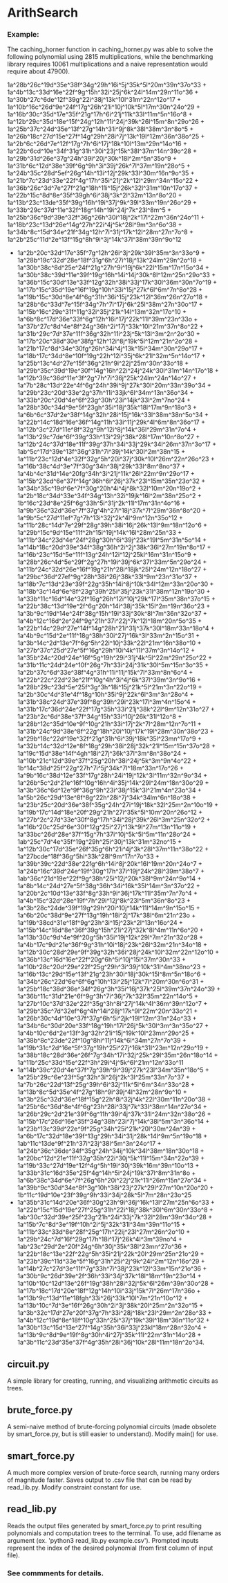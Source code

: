 # ArithSearch

### Example:

The caching_horner function in caching_horner.py was able to solve the following polynomial using 2815 multiplications, while the benchmarking library requires 10061 multiplications and a naive representation would require about 47900).

1a^28b^26c^19d^35e^38f^34g^29h^16i^5j^35k^5l^20m^39n^37o^33 + 1a^4b^13c^33d^16e^22f^9g^15h^32i^25j^6k^24l^14m^29n^11o^36 + 1a^30b^27c^6de^12f^39g^22i^38j^13k^10l^31m^22n^12o^17 + 1a^10b^16c^26d^9e^24f^17g^26h^21i^10j^10k^5l^17m^30n^24o^29 + 1a^16b^30c^35d^17e^35f^21g^17h^6i^21j^11k^33l^11m^5n^16o^8 + 1a^12b^29c^35d^18e^15f^24g^12h^11i^24j^39k^26l^15m^8n^29o^26 + 1a^25b^37c^24d^35e^13f^27g^14h^31i^9j^8k^38l^38m^3n^8o^5 + 1a^26b^18c^27d^15e^27f^14g^29h^28i^7j^13k^19l^12m^36n^38o^25 + 1a^2b^6c^26d^7e^12f^17g^7h^6i^17j^18k^10l^13m^29n^14o^16 + 1a^22b^6cd^10e^34f^31g^31h^30i^23j^15k^38l^37m^14n^39o^28 + 1a^29b^31d^26e^37g^24h^39i^20j^30k^18l^2m^5n^35o^9 + 1a^31b^6c^12d^38e^39f^6g^9h^3i^39j^26k^7l^37m^19n^28o^5 + 1a^24b^35c^28d^5ef^26g^14h^13i^12j^29k^33l^30m^16n^9o^35 + 1a^21b^7c^23d^33e^22f^4g^17h^35i^21j^2k^12l^29m^34n^15o^22 + 1a^36b^26c^3d^7e^27f^21g^18h^11i^15j^26k^32l^31m^10n^17o^37 + 1a^22b^15c^8d^8e^35f^39gh^6i^38j^3k^2l^32m^13n^8o^20 + 1a^13b^23c^13de^35f^39g^16h^19i^37j^9k^39l^33m^19n^26o^29 + 1a^33b^29c^37d^11e^32f^18g^14h^19i^24j^7k^23l^8m^5 + 1a^25b^36c^9d^39e^32f^36g^26h^30i^18j^2k^17l^22m^36n^24o^11 + 1a^18b^23c^13d^26e^14g^27h^22i^4j^5k^28l^9m^3n^6o^38 + 1a^34b^8c^15d^34e^21f^34g^12h^7i^31j^17k^12l^28m^27n^7o^8 + 1a^2b^25c^11d^2e^13f^15g^8h^9i^3j^14k^37l^38m^39n^9o^12 
+ 1a^2b^20c^32d^17e^35f^7g^12h^26i^3j^29k^39l^35m^3n^33o^9 + 1a^28b^19c^32d^28e^18f^31g^6h^27i^18j^13k^24lm^29n^2o^18 + 1a^30b^38c^8d^25e^24f^21g^27h^9i^19j^6k^22l^15m^17n^15o^34 + 1a^30b^38c^39d^11e^39f^19g^16h^14i^14j^30k^8l^12m^25n^29o^33 + 1a^36b^15c^30d^13e^33f^12g^32h^38i^33j^17k^30l^36m^30n^7o^19 + 1a^17b^15c^35d^19e^16f^19g^10h^33i^15j^27k^6l^6m^7n^8o^28 + 1a^19b^15c^30d^8e^4f^6g^31h^36i^15j^23k^12l^36m^26n^27o^18 + 1a^28b^6c^33d^7e^15f^34g^7h^7i^17j^6k^25l^38m^27n^30o^17 + 1a^15b^16c^29e^31f^11g^32i^35j^21k^14l^13m^32n^17o^10 + 1a^6b^8c^17d^36e^33f^6g^12h^16i^17j^22k^11l^39m^23n^33o + 1a^37b^27c^8d^4e^8f^24g^36h^2i^17j^33k^10l^21m^37n^8o^22 + 1a^31b^29c^7d^37e^11f^36g^32h^11i^23j^5k^13l^3m^2n^2o^30 + 1a^17b^20c^38d^30e^38fg^12h^12i^8j^19k^5l^12m^21n^2o^28 + 1a^21b^17c^8d^34e^30fg^26h^34i^4j^13k^15l^34m^30n^29o^17 + 1a^18b^17c^34d^8e^10f^19g^22h^12i^35j^6k^21l^32m^5n^14o^17 + 1a^25b^13c^4d^27e^15f^36g^21h^9i^22j^25m^30n^33o^18 + 1a^29b^35c^39d^19e^30f^14g^16h^22i^24j^24k^30l^31m^14n^17o^18 + 1a^12b^39c^36d^11e^3f^2g^7h^7i^36j^25k^24lm^24n^14o^27 + 1a^7b^28c^13d^22e^4f^6g^24h^39i^9j^27k^30l^20m^33n^39o^34 + 1a^29b^23c^20d^33e^2g^37h^11i^33jk^6l^34m^13n^36o^34 + 1a^33b^20c^20d^4e^6f^23g^30h^23i^14jk^33l^2m^7no^24 + 1a^28b^30c^34d^9e^5f^23gh^35i^18j^35k^18l^17m^9n^18o^3 + 1a^6b^6c^37d^2e^38f^14g^32h^28i^15j^16k^33l^38m^38n^5o^34 + 1a^22b^14c^18d^16e^36f^14g^11h^33i^11j^29k^4l^6m^8n^36o^17 + 1a^12b^3c^27d^11e^8f^32g^9h^12i^8j^14k^36l^29m^31n^7o^4 + 1a^13b^29c^7de^6f^39g^33h^13i^29j^38k^28l^17m^10n^8o^27 + 1a^12b^24c^37d^18e^11f^39g^37h^34i^33j^29k^34l^26m^37n^3o^17 + 1ab^5c^17d^39e^13f^36g^31h^7i^39j^14k^30l^2m^38n^15 + 1a^11b^23c^12d^4e^32f^32g^5h^20i^37j^30k^10l^26m^22n^26o^23 + 1a^16b^38c^4d^3e^7f^30g^34h^38j^29k^33l^8m^8no^37 + 1a^4b^4c^31d^14e^20fg^34h^3i^21j^11k^26l^22m^9n^29o^17 + 1a^15b^23cd^6e^37f^14g^36h^6i^26j^37k^23l^15m^35n^23o^32 + 1a^34b^35c^19d^6e^7f^30g^20h^4i^4j^8k^32l^10m^20n^19o^2 + 1a^2b^18c^34d^33e^34f^34g^13h^32i^19jk^16l^2m^38n^25o^2 + 1b^16c^23d^8e^25f^6g^33h^5i^31j^2k^11l^17m^31n^4o^16 + 1a^9b^36c^32d^36e^7f^37g^4h^27i^18j^37k^7l^29m^36n^8o^20 + 1a^9b^5c^27d^11ef^7g^7h^13i^32j^2k^4l^9m^12n^35o^12 + 1a^11b^28c^14d^7e^29f^28g^39h^38i^16j^26k^13l^9m^18n^12o^6 + 1a^29b^15c^9d^15e^11f^2h^15i^19j^14k^16l^28m^25n^33 + 1a^11b^34c^23d^4e^24f^28g^30h^6i^39j^23k^19l^5m^31n^5o^14 + 1a^14b^18c^20d^39e^34f^38g^36h^2i^2j^38k^36l^27m^19n^8o^17 + 1a^16b^23c^15d^5e^11f^13g^24h^12i^12j^25kl^16m^31n^15o^9 + 1a^28b^26c^4d^5e^29f^2g^27h^19i^39j^6k^37l^33m^5n^29o^24 + 1a^11b^24c^32d^26e^16f^19g^21h^28i^18jk^25l^24m^12n^18o^27 + 1a^29bc^36d^27ef^9g^28h^38i^26j^38k^33l^9m^23n^31o^37 + 1a^18b^7c^13d^23e^39f^22g^35h^14i^8j^10k^34l^12m^33n^20o^30 + 1a^18b^3c^14d^6e^8f^23g^39h^25i^35j^23k^31l^38m^12n^19o^30 + 1a^33b^11c^16d^14e^32f^16g^26h^12i^10j^29k^17l^35m^38n^37o^15 + 1a^22b^38c^13d^19e^2f^6g^20h^14i^38j^35k^15l^2m^19n^36o^23 + 1a^3b^9c^19d^14e^24f^38g^15h^19i^33j^30k^8l^7m^36n^32o^37 + 1a^4b^12c^16d^2e^24f^9g^21h^37i^22j^7k^12l^18m^20n^5o^35 + 1a^22b^14c^29d^27e^14f^14g^28h^21i^31j^37k^30l^18m^33n^18o^4 + 1a^4b^9c^15d^2e^11f^18g^38h^30i^27j^16k^3l^33m^2n^15o^31 + 1a^3b^14c^2d^13e^7f^6g^5h^22i^10j^33k^22l^21m^16n^38o^10 + 1a^27b^37c^25d^27e^5f^16g^29h^10i^4k^11l^37m^3n^14o^12 + 1a^35b^24c^20d^24e^16f^5g^19h^29i^31j^4k^5l^22m^29n^25o^22 + 1a^31b^11c^24d^24e^10f^26g^7h^33i^24j^31k^30l^5m^15n^3o^35 + 1a^2b^37c^6d^33e^38f^4g^31h^11i^11j^15k^7l^33m^8n^6o^4 + 1a^22b^22c^22d^23e^21f^10g^4h^3i^4j^6k^37l^39m^3n^9o^16 + 1a^28b^29c^23d^5e^25f^3g^3h^18i^15j^21k^5l^21m^3n^22o^19 + 1a^2b^30c^4d^31e^4f^18g^10h^35i^9j^22k^6l^3m^3n^28o^4 + 1a^31b^38c^24d^37e^39f^8g^39h^29i^23k^17l^3m^4n^15o^4 + 1a^31b^17c^36d^24e^22f^17g^35h^33i^21j^38k^22l^9m^12n^31o^27 + 1a^23b^2c^6d^38e^37f^34g^15h^33i^10j^26k^31l^12o^8 + 1a^28b^12c^35d^10e^9f^10g^21h^33i^17j^2k^7l^28m^12n^7o^11 + 1a^31b^24c^9d^38e^8f^22g^18h^20i^10j^17k^19l^28m^30n^38o^23 + 1a^29b^18c^22d^19e^32f^21g^31h^6i^39j^18k^35l^23mn^17o^9 + 1a^32b^14c^32d^12e^8f^18g^29h^38i^28j^32k^21l^15m^15n^37o^28 + 1a^19c^15d^38e^14f^4gh^18i^27j^36k^37l^3m^8n^38o^24 + 1a^10b^21c^12d^39e^37f^25g^20h^38i^24j^5k^3m^9n^4o^22 + 1b^14c^38d^25f^22g^27h^7i^5j^34k^7l^18m^33n^17o^26 + 1a^9b^16c^38d^12e^33f^17g^28h^24i^19j^12k^3l^11m^32n^9o^34 + 1a^26b^5c^2d^21e^16f^10g^16h^4i^35j^14k^29l^24m^18n^30o^29 + 1a^3b^36c^6d^12e^9f^36g^9h^23i^38j^15k^3l^21m^4n^23o^34 + 1a^5b^26c^29d^13e^8f^8g^22h^28i^7j^34k^34lm^6n^18o^38 + 1a^23b^25c^20d^36e^38f^35g^24h^27i^19j^18k^32l^25m^2n^10o^19 + 1a^19b^17c^14d^18e^20f^29g^21h^27i^35k^5l^10m^20n^26o^12 + 1a^27b^2c^27d^33e^30f^8g^17h^34i^28j^39k^26l^3m^25n^32o^2 + 1a^16b^20c^25d^6e^30f^12g^25i^27j^13k^9l^27m^13n^11o^19 + 1a^33bc^26d^28e^37f^15g^7h^37i^10j^5k^5l^5m^11n^28o^24 + 1ab^25c^7d^4e^35f^19g^29h^25i^30j^13k^31m^32no^15 + 1a^12b^30c^17d^35e^26f^35g^6h^21i^4j^3k^28l^37m^11n^38o^22 + 1a^27bcde^18f^36g^5hi^33k^28l^9m^17n^7o^33 + 1a^39b^39c^22d^38e^22fg^6h^14i^8j^20k^16l^19m^20n^24o^7 + 1a^24b^16c^39d^24e^19f^30g^17h^37i^19j^24k^28l^39m^38o^7 + 1ab^36c^21d^19e^22f^9g^38h^25i^12j^20k^38l^9m^24n^9o^14 + 1a^8b^14c^24d^27e^5f^38g^36h^34i^16k^35l^14m^3n^37o^22 + 1a^20b^2c^10d^13e^33f^8g^33h^9i^36j^17k^11l^35m^7n^7o^4 + 1a^4b^15c^32d^28e^19f^7h^29i^12j^8k^23l^5m^36n^8o^23 + 1a^3b^28c^24de^39f^19g^29h^20i^10j^14k^11l^14m^9n^15o^15 + 1a^6b^20c^38d^9e^27f^13g^19h^18i^2j^17k^38l^6m^21n^23o + 1a^19b^38cd^31e^18f^9g^23h^3i^15j^23k^2l^13n^16o^24 + 1a^15b^14c^16d^8e^36f^39g^15h^21i^27j^32k^8l^4m^11n^6o^20 + 1a^13b^30c^9d^4e^9f^20g^5h^35i^19j^12k^29l^7m^21n^32o^28 + 1a^4b^17c^9d^21e^36f^9g^31h^10i^18j^23k^26l^32m^21n^34o^18 + 1a^12b^30c^28d^29e^9f^39g^32h^36i^28j^24k^10l^32m^22n^12o^10 + 1a^36b^13c^16d^16e^22f^20g^6h^5i^10j^15l^37m^30n^33 + 1a^10b^28c^20d^29e^22f^25g^29h^3i^39j^10k^31l^4m^38no^23 + 1a^16b^13c^29d^15e^13f^21g^23h^30i^18j^30k^15l^8m^5n^18o^6 + 1a^34b^26c^22d^6e^6f^6g^10h^13i^25j^12k^7l^20m^30n^6o^31 + 1a^25b^18c^38d^36e^34f^26g^3h^35i^16j^37k^25l^39m^37n^24o^39 + 1a^36b^11c^31d^21e^6f^9g^3h^7i^36j^7k^32l^35m^22n^14o^5 + 1a^27b^10c^37d^32e^22f^35g^3h^8i^27j^14k^4l^36m^39n^12o^7 + 1a^29b^35c^7d^32ef^6g^4h^14i^28j^17k^9l^22m^20n^33o^21 + 1a^26b^30c^4d^10e^37f^37g^6h^5i^2jk^19l^12m^31n^24o^33 + 1a^34b^6c^30d^20e^33f^18g^19h^17i^26j^5k^30l^3m^3n^35o^27 + 1a^4b^10c^6d^2e^13f^3g^32h^21i^15j^19k^10l^23mn^29o^25 + 1a^38b^8c^23de^22f^10g^8hi^11j^14k^6l^34m^27n^7o^39 + 1a^19b^31c^2d^16e^5f^37g^19h^25i^27j^16k^31l^23m^12n^29o^19 + 1a^38b^18c^28d^36e^26f^7g^34h^17i^32j^25k^29l^35m^26n^18o^14 + 1a^11b^25c^33d^15e^22f^3h^29i^4j^5k^6l^21m^12n^33o^11 
+ 1a^14b^39c^20d^4e^37f^7g^39h^9i^39j^27k^23l^34m^35n^18o^5 + 1a^25b^29c^6e^23f^5g^32h^3i^26j^2k^3l^25m^33n^7o^37 + 1a^7b^26c^22d^13f^25g^39h^6i^32j^11k^5l^6m^34n^33o^28 + 1a^13b^8c^5d^35e^4f^27g^18h^9i^39j^4l^32m^28n^9o^10 + 1a^3b^25c^32d^36e^18f^15g^22h^8i^32j^4k^22l^30m^11n^20o^38 + 1a^25b^6c^36d^8e^4f^6g^23h^28i^33j^7k^33l^38m^14n^27o^34 + 1a^26b^29c^2d^21e^39f^6g^11h^39i^4j^37k^31l^24m^32n^38o^26 + 1a^15b^17c^26d^16e^35f^34g^38h^23i^7j^14k^38l^5m^3n^36o^14 + 1a^23b^13c^39d^22e^9f^25g^34h^25i^21k^20l^30m^24n^39 + 1a^6b^17c^32d^18e^39f^13g^29h^34i^31j^28k^14l^9m^5n^19o^18 + 1ab^11c^13de^9f^21h^37i^23j^38l^5m^3n^24o^17 + 1a^24b^36c^36de^34f^35g^24h^34ij^10k^34l^38m^18n^30o^18 + 1a^20bc^12d^21e^11f^32g^35h^22i^30j^5k^11l^15m^34n^22o^39 + 1a^19b^33c^27d^19e^12f^4g^5h^19i^30j^39k^16m^39n^10o^13 + 1a^33b^31c^16d^35e^25f^4g^14h^5i^24j^19k^37l^8m^31n^8o + 1a^6b^38c^34d^6e^7f^26g^6h^20i^22j^21k^11l^26m^15n^27o^34 + 1a^39b^9c^30d^34e^8f^3g^10h^38i^23j^27k^29l^27m^10n^20o^20 + 1b^11c^19d^10e^23f^39g^9h^33i^34j^28k^5l^7m^28n^23o^25 
+ 1a^35b^31c^14d^20e^36f^30g^23h^9i^36j^16k^13l^27m^25n^6o^33 + 1a^22b^15c^15d^19e^27f^25g^31h^22i^18j^38k^30l^6m^30n^33o^8 + 1ab^30c^32d^39e^25f^23g^21h^24i^33j^7k^32l^28m^39n^34o^28 + 1a^15b^7c^8d^3e^19f^10h^2i^5j^32k^31l^34m^39n^11o^15 + 1a^11b^33c^33d^8e^28f^25g^17h^22ij^23l^27m^26n^2o^10 + 1a^29b^24c^7d^16f^29g^17h^18i^17j^26k^4l^3m^39no^4 + 1ab^23c^29d^2e^20f^24g^6h^30j^35k^38l^23mn^27o^36 + 1a^22b^18c^13e^22f^22g^5h^35i^21j^22k^20l^29m^25n^21o^29 + 1a^23b^39c^11d^33e^5f^16g^31h^25i^2j^9k^24l^2m^12n^16o^29 + 
1a^14b^27c^27d^3e^11f^7g^33h^7i^38j^23k^12l^33m^15n^21o^36 + 1a^30b^9c^26d^39e^2f^36h^33i^34j^37k^18l^18m^19n^23o^14 + 1a^10b^10c^12d^13e^26f^19g^38h^28i^32j^5k^6l^26m^39n^30o^28 + 1a^17b^18c^17d^20e^18f^12g^14h^10i^33j^15k^7l^26m^17n^36o + 1a^13b^9c^13d^11e^18fgh^33i^26j^33k^10l^7m^21n^10o^12 + 1a^13b^10c^7d^3e^16f^26g^30h^2i^3j^38k^20l^25m^2n^32o^15 + 1a^3b^32c^17d^27e^20f^37g^7h^33i^28j^18k^23l^29m^2n^28o^33 + 1a^4b^12c^19d^8e^18f^10g^33h^25i^37j^19k^39l^18m^36n^11o^32 + 1a^30b^13c^15d^13e^27f^14g^35h^36i^33j^23kl^18m^28n^32o^4 + 1a^13b^9c^8d^9e^19f^8g^30h^4i^27j^35k^11l^22m^31n^14o^28 + 1a^3b^11c^23d^35e^37f^4g^35h^28i^36j^10k^28l^11m^18n^2o^34.

## circuit.py
A simple library for creating, running, and visualizing arithmetic circuits as trees.

## brute_force.py
A semi-naive method of brute-forcing polynomial circuits (made obsolete by smart_force.py, but is still easier to understand). Modify main() for use.

## smart_force.py
A much more complex version of brute-force search, running many orders of magnitude faster. Saves output to .csv file that can be read by read_lib.py. Modify constraint constant for use.

## read_lib.py
Reads the output files generated by smart_force.py to print resulting polynomials and computation trees to the terminal. To use, add filename as argument (ex. 'python3 read_lib.py example.csv'). Prompted inputs represent the index of the desired polynomial (from first column of input file).

### See commments for details.
